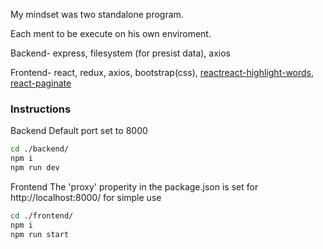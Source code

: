 My mindset was two standalone program.

Each ment to be execute on his own enviroment.

Backend- express, filesystem (for presist data), axios

Frontend- react, redux, axios, bootstrap(css), [reactreact-highlight-words](https://www.npmjs.com/package/react-highlight-words), [react-paginate](https://www.npmjs.com/package/react-paginate)

### Instructions

Backend
Default port set to 8000

```sh
cd ./backend/
npm i
npm run dev
```

Frontend
The 'proxy' properity in the package.json is set for http://localhost:8000/ for simple use

```sh
cd ./frontend/
npm i
npm run start
```
